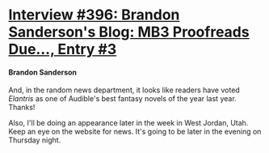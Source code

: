 # [Interview #396: Brandon Sanderson's Blog: MB3 Proofreads Due..., Entry #3](https://www.theoryland.com/intvmain.php?i=396#3)

#### Brandon Sanderson

And, in the random news department, it looks like readers have voted
*Elantris*
as one of Audible's best fantasy novels of the year last year. Thanks!

Also, I'll be doing an appearance later in the week in West Jordan, Utah. Keep an eye on the website for news. It's going to be later in the evening on Thursday night.

